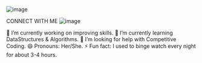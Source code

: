 
![image](https://github.com/Anjali510/Anjali-Saini/assets/58288857/e5f9e456-8b3a-436c-bb46-4342cc3c3d82)

CONNECT WITH ME
![image](https://github.com/Anjali510/Anjali-Saini/assets/58288857/f9216229-5ea8-445c-be21-d42003d9ab83)

🔭 I’m currently working on improving skills.
🌱 I’m currently learning DataStructures & Algorithms.
🤔 I’m looking for help with Competitive Coding.
😄 Pronouns: Her/She.
⚡ Fun fact: I used to binge watch every night for about 3-4 hours.
